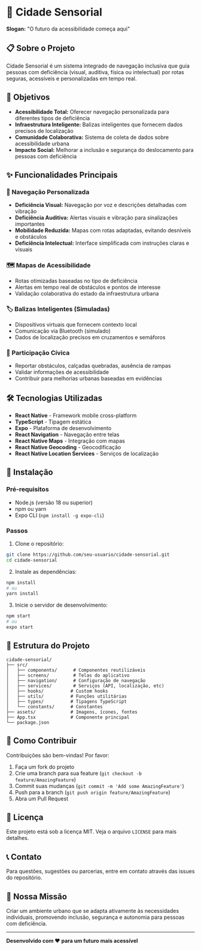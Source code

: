 # 🌆 Cidade Sensorial

**Slogan:** "O futuro da acessibilidade começa aqui"

## 📋 Sobre o Projeto

Cidade Sensorial é um sistema integrado de navegação inclusiva que guia pessoas com deficiência (visual, auditiva, física ou intelectual) por rotas seguras, acessíveis e personalizadas em tempo real.

## 🎯 Objetivos

- **Acessibilidade Total:** Oferecer navegação personalizada para diferentes tipos de deficiência
- **Infraestrutura Inteligente:** Balizas inteligentes que fornecem dados precisos de localização
- **Comunidade Colaborativa:** Sistema de coleta de dados sobre acessibilidade urbana
- **Impacto Social:** Melhorar a inclusão e segurança do deslocamento para pessoas com deficiência

## ✨ Funcionalidades Principais

### 🎨 Navegação Personalizada
- **Deficiência Visual:** Navegação por voz e descrições detalhadas com vibração
- **Deficiência Auditiva:** Alertas visuais e vibração para sinalizações importantes
- **Mobilidade Reduzida:** Mapas com rotas adaptadas, evitando desníveis e obstáculos
- **Deficiência Intelectual:** Interface simplificada com instruções claras e visuais

### 🗺️ Mapas de Acessibilidade
- Rotas otimizadas baseadas no tipo de deficiência
- Alertas em tempo real de obstáculos e pontos de interesse
- Validação colaborativa do estado da infraestrutura urbana

### 🏷️ Balizas Inteligentes (Simuladas)
- Dispositivos virtuais que fornecem contexto local
- Comunicação via Bluetooth (simulado)
- Dados de localização precisos em cruzamentos e semáforos

### 👥 Participação Cívica
- Reportar obstáculos, calçadas quebradas, ausência de rampas
- Validar informações de acessibilidade
- Contribuir para melhorias urbanas baseadas em evidências

## 🛠️ Tecnologias Utilizadas

- **React Native** - Framework mobile cross-platform
- **TypeScript** - Tipagem estática
- **Expo** - Plataforma de desenvolvimento
- **React Navigation** - Navegação entre telas
- **React Native Maps** - Integração com mapas
- **React Native Geocoding** - Geocodificação
- **React Native Location Services** - Serviços de localização

## 📱 Instalação

### Pré-requisitos
- Node.js (versão 18 ou superior)
- npm ou yarn
- Expo CLI (`npm install -g expo-cli`)

### Passos

1. Clone o repositório:
```bash
git clone https://github.com/seu-usuario/cidade-sensorial.git
cd cidade-sensorial
```

2. Instale as dependências:
```bash
npm install
# ou
yarn install
```

3. Inicie o servidor de desenvolvimento:
```bash
npm start
# ou
expo start
```

## 🚀 Estrutura do Projeto

```
cidade-sensorial/
├── src/
│   ├── components/      # Componentes reutilizáveis
│   ├── screens/         # Telas do aplicativo
│   ├── navigation/      # Configuração de navegação
│   ├── services/        # Serviços (API, localização, etc)
│   ├── hooks/          # Custom hooks
│   ├── utils/          # Funções utilitárias
│   ├── types/          # Tipagens TypeScript
│   └── constants/      # Constantes
├── assets/             # Imagens, ícones, fontes
├── App.tsx             # Componente principal
└── package.json
```

## 👥 Como Contribuir

Contribuições são bem-vindas! Por favor:

1. Faça um fork do projeto
2. Crie uma branch para sua feature (`git checkout -b feature/AmazingFeature`)
3. Commit suas mudanças (`git commit -m 'Add some AmazingFeature'`)
4. Push para a branch (`git push origin feature/AmazingFeature`)
5. Abra um Pull Request

## 📄 Licença

Este projeto está sob a licença MIT. Veja o arquivo `LICENSE` para mais detalhes.

## 📞 Contato

Para questões, sugestões ou parcerias, entre em contato através das issues do repositório.

## 🌟 Nossa Missão

Criar um ambiente urbano que se adapta ativamente às necessidades individuais, promovendo inclusão, segurança e autonomia para pessoas com deficiência.

---

**Desenvolvido com ❤️ para um futuro mais acessível**

